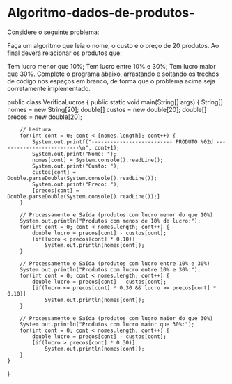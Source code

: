 # Algoritmo-dados-de-produtos-

Considere o seguinte problema:

Faça um algoritmo que leia o nome, o custo e o preço de 20 produtos. Ao final deverá relacionar os produtos que:

Tem lucro menor que 10%;
Tem lucro entre 10% e 30%;
Tem lucro maior que 30%.
Complete o programa abaixo, arrastando e soltando os trechos de código nos espaços em branco, de forma que o problema acima seja corretamente implementado.

public class VerificaLucros {
	public static void main(String[] args) {
		String[] nomes = new String[20];
		double[] custos = new double[20];
		double[] precos = new double[20];
		
		// Leitura
		for(int cont = 0; cont < [nomes.length]; cont++) {
			System.out.printf("-------------------------- PRODUTO %02d --------------------------\n", cont+1);
			System.out.print("Nome: ");
			nomes[cont] = System.console().readLine();
			System.out.print("Custo: ");
			custos[cont] = Double.parseDouble(System.console().readLine());
			System.out.print("Preco: ");
			[precos[cont] = Double.parseDouble(System.console().readLine());]
		}
		
		// Processamento e Saída (produtos com lucro menor do que 10%)
		System.out.println("Produtos com menos de 10% de lucro:");
		for(int cont = 0; cont < nomes.length; cont++) {
			double lucro = precos[cont] - custos[cont];
			[if(lucro < precos[cont] * 0.10)]
				System.out.println(nomes[cont]);
		}
		
		// Processamento e Saída (produtos com lucro entre 10% e 30%)
		System.out.println("Produtos com lucro entre 10% e 30%:");
		for(int cont = 0; cont < nomes.length; cont++) {
			double lucro = precos[cont] - custos[cont];
			[if(lucro <= precos[cont] * 0.30 && lucro >= precos[cont] * 0.10)]
				System.out.println(nomes[cont]);
		}
		
		// Processamento e Saída (produtos com lucro maior do que 30%)
		System.out.println("Produtos com lucro maior que 30%:");
		for(int cont = 0; cont < nomes.length; cont++) {
			double lucro = precos[cont] - custos[cont];
			[if(lucro > precos[cont] * 0.30)]
				System.out.println(nomes[cont]);
		}
	}
}
